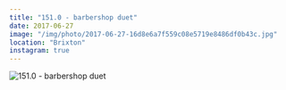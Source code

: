 ```yaml
---
title: "151.0 - barbershop duet"
date: 2017-06-27
image: "/img/photo/2017-06-27-16d8e6a7f559c08e5719e8486df0b43c.jpg"
location: "Brixton"
instagram: true
---
```


![151.0 - barbershop duet](/img/photo/2017-06-27-16d8e6a7f559c08e5719e8486df0b43c.jpg)

